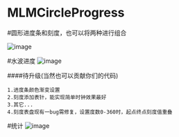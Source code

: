 # MLMCircleProgress

#圆形进度条和刻度，也可以将两种进行组合

![image](https://github.com/MengLiMing/MLMCircleProgress/blob/master/Untitled.gif)

#水波进度
![image](https://github.com/MengLiMing/MLMCircleProgress/blob/master/waterWave.gif)

####待升级(当然也可以贡献你们的代码)

    1.进度条颜色渐变设置
    2.刻度添加表针，能实现简单时钟效果最好
    3.其它...
    4.刻度表盘现有一bug需修复，设置度数0-360时，起点终点刻度值重叠

#统计
![image](https://github.com/MengLiMing/MLMCircleProgress/blob/master/Statistical.png)
